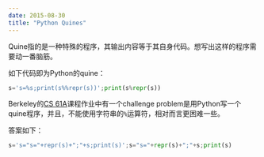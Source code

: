 ```yaml
---
date: 2015-08-30
title: "Python Quines"
---
```


Quine指的是一种特殊的程序，其输出内容等于其自身代码。想写出这样的程序需要动一番脑筋。

如下代码即为Python的quine：

```python
s='s=%s;print(s%%repr(s))';print(s%repr(s))
```

<!--more-->

Berkeley的[CS 61A](http://cs61a.org/)课程作业中有一个challenge problem是用Python写一个quine程序，并且，不能使用字符串的`%`运算符，相对而言更困难一些。

答案如下：

```python
s='s="s="+repr(s)+";"+s;print(s)';s="s="+repr(s)+";"+s;print(s)
```
